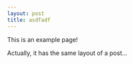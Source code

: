 ```yaml
---
layout: post
title: asdfadf
---
```


This is an example page!

Actually, it has the same layout of a post...